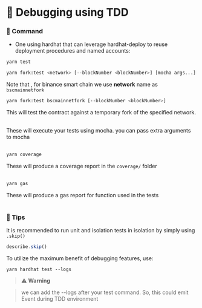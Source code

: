 # 🎲 Debugging using TDD


### 🧪  Command

- One using hardhat that can leverage hardhat-deploy to reuse deployment procedures and named accounts:

```bash
yarn test
```
```bash
yarn fork:test <network> [--blockNumber <blockNumber>] [mocha args...]
```
Note that , for binance smart chain we use **network** name as `bscmainnetfork`

```bash
yarn fork:test bscmainnetfork [--blockNumber <blockNumber>] 
```

This will test the contract against a temporary fork of the specified network.
<br/><br/>

These will execute your tests using mocha. you can pass extra arguments to mocha
<br/><br/>

```bash
yarn coverage
```

These will produce a coverage report in the `coverage/` folder
<br/><br/>

```bash
yarn gas
```

These will produce a gas report for function used in the tests
<br/><br/>


### 🧪 Tips


It is recommended to run unit and isolation tests in isolation by simply using `.skip()`

```typescript
describe.skip()
```

To utilize the maximum benefit of debugging features, use:

```
yarn hardhat test --logs
```

> :warning: **Warning**
>

> we can add the --logs after your test command. So, this could emit Event during TDD environment